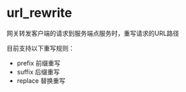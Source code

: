 # url_rewrite

网关转发客户端的请求到服务端点服务时，重写请求的URL路径

目前支持以下重写规则：

- prefix 前缀重写
- suffix 后缀重写
- replace 替换重写
